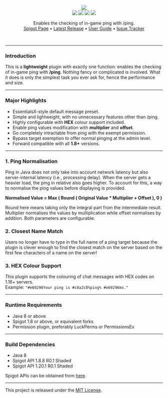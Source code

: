 <br><br>

<p align="center">
    <img src="https://i.imgur.com/BM3lYc1.png"><br>
    <img src="https://img.shields.io/badge/Version-1.0.5-green"> <img src="https://img.shields.io/badge/Spigot-1.8+-lightgrey"> <img src="https://img.shields.io/badge/License-MIT-blue"> <img src="https://img.shields.io/badge/Language-Java-yellow">
</p>

<p align="center">
    Enables the checking of in-game ping with /ping.<br>
    <a href="https://www.spigotmc.org/resources/112371/">Spigot Page</a> •
    <a href="https://github.com/denniemok/slash-ping/releases">Latest Release</a> •
    <a href="https://github.com/denniemok/slash-ping/wiki">User Guide</a> •
    <a href="https://github.com/denniemok/slash-ping/issues">Issue Tracker</a>
</p>
<br>

<hr>

### Introduction
This is a **lightweight** plugin with exactly one function: enables the checking of in-game ping with **/ping**. Nothing fancy or complicated is involved. What it does is only the simplest task you ever ask for, hence the performance and size. <br>

<hr>

### Major Highlights
- EssentialsX-style default message preset.
- Simple and lightweight, with no unnecessary features other than /ping.
- Highly configurable with **HEX** colour support included.
- Enable ping values modification with **multiplier** and **offset**.
- Go completely intractable from ping with the exempt permission.
- Bypass target exemption to offer normal pinging at the admin level.
- Forward compatible with all **1.8+** versions.<br>

<hr>

### 1. Ping Normalisation

Ping in Java does not only take into account network latency but also server-internal latency (i.e., processing delay). When the server gets a heavier load, the ping in relative also goes higher. To account for this, a way to normalise the ping values before displaying is provided.

**Normalised Value = Max ( Round ( Original Value * Multiplier + Offset ), 0 )**

Round here means taking only the integral part from the intermediate result. Multiplier normalises the values by multiplication while offset normalises by addition. Both parameters are configurable. <br>

### 2. Closest Name Match

Users no longer have to type in the full name of a ping target because the plugin is clever enough to find the closest match on the server based on the first few characters of a name on the server!<br>

### 3. HEX Colour Support

This plugin supports the colouring of chat messages with HEX codes on 1.16+ servers.<br>
Example: `"#e69296Your ping is #c8a2c8%ping% #e69296ms."`<br>

<hr>

### Runtime Requirements
- Java 8 or above
- Spigot 1.8 or above, or equivalent forks
- Permission plugin, preferably LuckPerms or PermissionsEx <br>

<hr>

### Build Dependencies
- Java 8
- Spigot API 1.8.8 R0.1 Shaded
- Spigot API 1.20.1 R0.1 Shaded

Spigot APIs can be obtained from [here](https://hub.spigotmc.org/nexus/content/repositories/snapshots/org/spigotmc/spigot-api/). <br>

<hr>

This project is released under the [MIT License](https://opensource.org/license/mit/).

